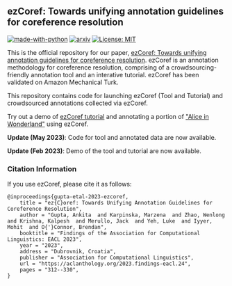 ## ezCoref: Towards unifying annotation guidelines for coreference resolution

[![made-with-python](https://img.shields.io/badge/Made%20with-Python-red.svg)](#python)
[![arxiv](https://img.shields.io/badge/arXiv-2210.07188-b31b1b.svg)](https://arxiv.org/abs/2210.07188)
[![License: MIT](https://img.shields.io/badge/license-MIT-blue)](https://opensource.org/licenses/MIT)

This is the official repository for our paper, [ezCoref: Towards unifying annotation guidelines for coreference resolution](https://aclanthology.org/2023.findings-eacl.24/). ezCoref is an annotation methodology for coreference resolution, comprising of a crowdsourcing-friendly annotation tool and an interative tutorial. ezCoref has been validated on Amazon Mechanical Turk.

This repository contains code for launching ezCoref (Tool and Tutorial) and crowdsourced annotations collected via ezCoref.

Try out a demo of [ezCoref tutorial](http://azkaban.cs.umass.edu:8877/tutorial) and annotating a portion of ["Alice in Wonderland"](http://azkaban.cs.umass.edu:8876/passage/?debugDoc=lb_11_alices_adventures_in_wonderland_brat_0&debugChunk=lb_11_alices_adventures_in_wonderland_brat_0_2) using ezCoref.

**Update (May 2023)**: Code for tool and annotated data are now available.

**Update (Feb 2023)**: Demo of the tool and tutorial are now available. 

### Citation Information
If you use ezCoref, please cite it as follows:
```
@inproceedings{gupta-etal-2023-ezcoref,
    title = "ez{C}oref: Towards Unifying Annotation Guidelines for Coreference Resolution",
    author = "Gupta, Ankita  and Karpinska, Marzena  and Zhao, Wenlong  and Krishna, Kalpesh  and Merullo, Jack  and Yeh, Luke  and Iyyer, Mohit  and O{'}Connor, Brendan",
    booktitle = "Findings of the Association for Computational Linguistics: EACL 2023",
    year = "2023",
    address = "Dubrovnik, Croatia",
    publisher = "Association for Computational Linguistics",
    url = "https://aclanthology.org/2023.findings-eacl.24",
    pages = "312--330",
}
```


